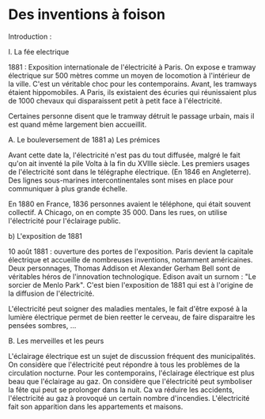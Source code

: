 # Des inventions à foison 
 
 Introduction : 
 
 
 I. La fée electrique 
 
 1881 : Exposition internationale de l'électricité à Paris. On expose e tramway électrique sur 500 mètres comme un moyen de locomotion à l'intérieur de la ville. C'est un véritable choc pour les contemporains. 
 Avant, les tramways étaient hippomobiles. A Paris, ils existaient des écuries qui réunissaient plus de 1000 chevaux qui disparaissent petit à petit face à l'électricité. 
 
 Certaines personne disent que le tramway détruit le passage urbain, mais il est quand même largement bien accueillit. 
 
 A. Le bouleversement de 1881 
 a) Les prémices
 
 Avant cette date la, l'électricité n'est pas du tout diffusée, malgré le fait qu'on ait inventé la pile Volta à la fin du XVIIIe siècle. Les premiers usages de l'électricité sont dans le télégraphe électrique. (En 1846 en Angleterre). Des lignes sous-marines intercontinentales sont mises en place pour communiquer à plus grande échelle. 
 
 En 1880 en France, 1836 personnes avaient le téléphone, qui était souvent collectif. A Chicago, on en compte 35 000. Dans les rues, on utilise l'électricité pour l'éclairage public. 
 
 b) L'exposition de 1881 
 
 10 août 1881 : ouverture des portes de l'exposition. Paris devient la capitale électrique et accueille de nombreuses inventions, notamment américaines. Deux personnages, Thomas Addison et Alexander Gerham Bell sont de véritables héros de l'innovation technologique. Edison avait un surnom : "Le sorcier de Menlo Park". 
 C'est bien l'exposition de 1881 qui est à l'origine de la diffusion de l'électricité. 
 
 L'électricité peut soigner des maladies mentales, le fait d'être exposé à la lumière électrique permet de bien reetter le cerveau, de faire disparaitre les pensées sombres, ... 
 
 B. Les merveilles et les peurs 
 
 L'éclairage électrique est un sujet de discussion fréquent des municipalités. On considère que l'électricité peut répondre à tous les problèmes de la circulation nocturne. Pour les contemporains, l'éclairage électrique est plus beau que l'éclairage au gaz. On considère que l'électricité peut symboliser la fête qui peut se prolonger dans la nuit. Ca va réduire les accidents, l'électricité au gaz à provoqué un certain nombre d'incendies. L'électricité fait son apparition dans les appartements et maisons.